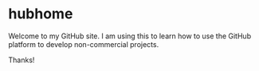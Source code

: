 # hubhome

Welcome to my GitHub site.  I am using this to learn how to use the GitHub platform to develop non-commercial projects.

Thanks!
